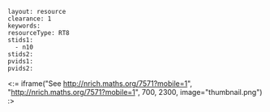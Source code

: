 ````
layout: resource
clearance: 1
keywords:
resourceType: RT8
stids1: 
  - n10
stids2:
pvids1:
pvids2:

````

<:= iframe("See http://nrich.maths.org/7571?mobile=1", "http://nrich.maths.org/7571?mobile=1", 700, 2300, image="thumbnail.png") :>

